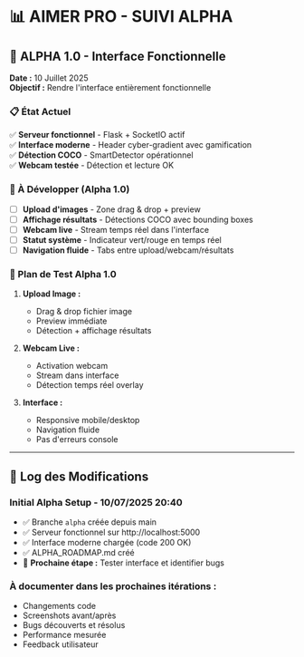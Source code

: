 # 📊 AIMER PRO - SUIVI ALPHA

## 🎯 **ALPHA 1.0 - Interface Fonctionnelle**
**Date :** 10 Juillet 2025  
**Objectif :** Rendre l'interface entièrement fonctionnelle  

### **📋 État Actuel**
✅ **Serveur fonctionnel** - Flask + SocketIO actif  
✅ **Interface moderne** - Header cyber-gradient avec gamification  
✅ **Détection COCO** - SmartDetector opérationnel  
✅ **Webcam testée** - Détection et lecture OK  

### **🔧 À Développer (Alpha 1.0)**
- [ ] **Upload d'images** - Zone drag & drop + preview
- [ ] **Affichage résultats** - Détections COCO avec bounding boxes
- [ ] **Webcam live** - Stream temps réel dans l'interface
- [ ] **Statut système** - Indicateur vert/rouge en temps réel
- [ ] **Navigation fluide** - Tabs entre upload/webcam/résultats

### **🧪 Plan de Test Alpha 1.0**
1. **Upload Image :**
   - Drag & drop fichier image
   - Preview immédiate
   - Détection + affichage résultats
   
2. **Webcam Live :**
   - Activation webcam
   - Stream dans interface
   - Détection temps réel overlay
   
3. **Interface :**
   - Responsive mobile/desktop
   - Navigation fluide
   - Pas d'erreurs console

---

## 📝 **Log des Modifications**

### **Initial Alpha Setup - 10/07/2025 20:40**
- ✅ Branche `alpha` créée depuis main
- ✅ Serveur fonctionnel sur http://localhost:5000
- ✅ Interface moderne chargée (code 200 OK)
- ✅ ALPHA_ROADMAP.md créé
- 🎯 **Prochaine étape :** Tester interface et identifier bugs

### **À documenter dans les prochaines itérations :**
- Changements code
- Screenshots avant/après
- Bugs découverts et résolus
- Performance mesurée
- Feedback utilisateur
